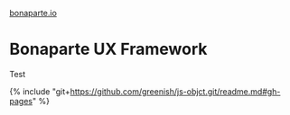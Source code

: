 [bonaparte.io](http://www.bonaparte.io)

# Bonaparte UX Framework

Test 

{% include "git+https://github.com/greenish/js-objct.git/readme.md#gh-pages" %}